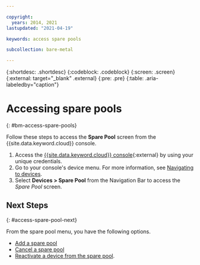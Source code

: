 ```yaml
---

copyright:
  years: 2014, 2021
lastupdated: "2021-04-19"

keywords: access spare pools

subcollection: bare-metal

---
```


{:shortdesc: .shortdesc}
{:codeblock: .codeblock}
{:screen: .screen}
{:external: target="_blank" .external} 
{:pre: .pre}
{:table: .aria-labeledby="caption"}


# Accessing spare pools
{: #bm-access-spare-pools}

Follow these steps to access the **Spare Pool** screen from the {{site.data.keyword.cloud}} console.

1. Access the [{{site.data.keyword.cloud}} console](https://cloud.ibm.com){:external} by using your unique credentials.
2. Go to your console's device menu. For more information, see [Navigating to devices](/docs/bare-metal?topic=virtual-servers-navigating-devices).
3. Select **Devices > Spare Pool** from the Navigation Bar to access the *Spare Pool* screen.

## Next Steps
{: #access-spare-pool-next}

From the spare pool menu, you have the following options.
 
* [Add a spare pool](/docs/bare-metal?topic=bare-metal-adding-spare-pools) 
* [Cancel a spare pool](/docs/bare-metal?topic=bare-metal-cancel-spare-pools) 
* [Reactivate a device from the spare pool](/docs/bare-metal?topic=bare-metal-bm-reactivating-spare-pools).
